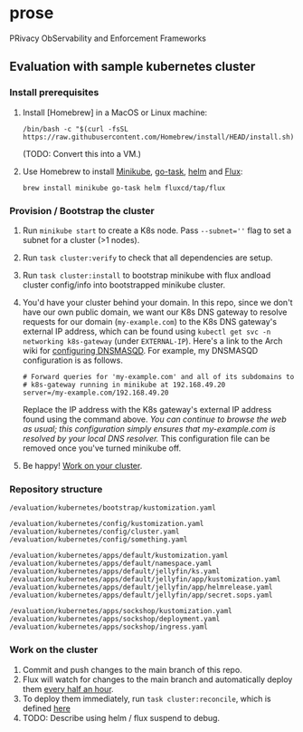 # prose
PRivacy ObServability and Enforcement Frameworks

## Evaluation with sample kubernetes cluster

### Install prerequisites
1. Install [Homebrew] in a MacOS or Linux machine: 

    ```/bin/bash -c "$(curl -fsSL https://raw.githubusercontent.com/Homebrew/install/HEAD/install.sh)```

    (TODO: Convert this into a VM.)

2. Use Homebrew to install [Minikube](https://formulae.brew.sh/formula/minikube), [go-task](https://taskfile.dev/installation/#homebrew), [helm](https://helm.sh/docs/intro/install/#from-homebrew-macos) and [Flux](https://fluxcd.io/flux/installation/#install-the-flux-cli):

   ```brew install minikube go-task helm fluxcd/tap/flux```

### Provision / Bootstrap the cluster

1. Run `minikube start` to create a K8s node. 
   Pass `--subnet=''` flag to set a subnet for a cluster (>1 nodes).

2. Run `task cluster:verify` to check that all dependencies are setup.

3. Run `task cluster:install` to bootstrap minikube with flux andload cluster config/info into bootstrapped minikube cluster.

4. You'd have your cluster behind your domain. In this repo, since we don't have our own public domain, we want our K8s DNS gateway to resolve requests for our domain (``my-example.com``) to the K8s DNS gateway's external IP address, which can be found using ``kubectl get svc -n networking k8s-gateway`` (under ``EXTERNAL-IP``). Here's a link to the Arch wiki for [configuring DNSMASQD](https://wiki.archlinux.org/title/NetworkManager#Custom_dnsmasq_configuration). For example, my DNSMASQD configuration is as follows.

   ```
   # Forward queries for 'my-example.com' and all of its subdomains to
   # k8s-gateway running in minikube at 192.168.49.20
   server=/my-example.com/192.168.49.20
   ```

   Replace the IP address with the K8s gateway's external IP address found using the command above. _You can continue to browse the web as usual; this configuration simply ensures that my-example.com is resolved by your local DNS resolver._ This configuration file can be removed once you've turned minikube off.

4. Be happy! [Work on your cluster](#working-on-the-cluster).

### Repository structure

```
/evaluation/kubernetes/bootstrap/kustomization.yaml

/evaluation/kubernetes/config/kustomization.yaml
/evaluation/kubernetes/config/cluster.yaml
/evaluation/kubernetes/config/something.yaml

/evaluation/kubernetes/apps/default/kustomization.yaml
/evaluation/kubernetes/apps/default/namespace.yaml
/evaluation/kubernetes/apps/default/jellyfin/ks.yaml
/evaluation/kubernetes/apps/default/jellyfin/app/kustomization.yaml
/evaluation/kubernetes/apps/default/jellyfin/app/helmrelease.yaml
/evaluation/kubernetes/apps/default/jellyfin/app/secret.sops.yaml

/evaluation/kubernetes/apps/sockshop/kustomization.yaml
/evaluation/kubernetes/apps/sockshop/deployment.yaml
/evaluation/kubernetes/apps/sockshop/ingress.yaml
```

### Work on the cluster

1. Commit and push changes to the main branch of this repo.
2. Flux will watch for changes to the main branch and automatically deploy them [every half an hour](./evaluation/kubernetes/flux/config/cluster.yaml#L8).
3. To deploy them immediately, run `task cluster:reconcile`, which is defined [here](./.taskfiles/cluster/tasks.yml#L19)
4. TODO: Describe using helm / flux suspend to debug. 
